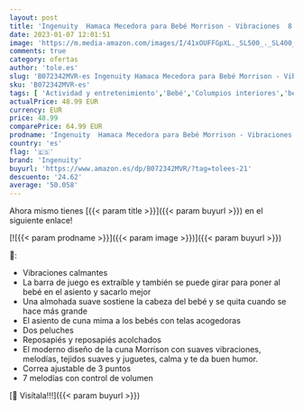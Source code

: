 ```yaml
---
layout: post
title: 'Ingenuity  Hamaca Mecedora para Bebé Morrison - Vibraciones  8 Melodías  Arcos de Juguetes  Control de Volumen  Reposacabezas Desmontable  Arnés de 3 Puntos  desde recién nacidos hasta los 9 kg'
date: 2023-01-07 12:01:51
image: 'https://m.media-amazon.com/images/I/41xOUFFGpXL._SL500_._SL400_.jpg'
comments: true
category: ofertas
author: 'tole.es'
slug: 'B072342MVR-es Ingenuity Hamaca Mecedora para Bebé Morrison - Vibraciones...'
sku: 'B072342MVR-es'
tags: [ 'Actividad y entretenimiento','Bebé','Columpios interiores','bebé','ingenuity','nacido','recién','🇪🇸', ]
actualPrice: 48.99 EUR
currency: EUR
price: 48.99
comparePrice: 64.99 EUR
prodname: 'Ingenuity  Hamaca Mecedora para Bebé Morrison - Vibraciones  8 Melodías  Arcos de Juguetes  Control de Volumen  Reposacabezas Desmontable  Arnés de 3 Puntos  desde recién nacidos hasta los 9 kg'
country: 'es'
flag: '🇪🇸'
brand: 'Ingenuity'
buyurl: 'https://www.amazon.es/dp/B072342MVR/?tag=tolees-21'
descuento: '24.62'
average: '50.058'
---
```


Ahora mismo tienes [{{< param title >}}]({{< param buyurl >}}) en el siguiente enlace!

[![{{< param prodname >}}]({{< param image >}})]({{< param buyurl >}})

🔎:

- Vibraciones calmantes
- La barra de juego es extraíble y también se puede girar para poner al bebé en el asiento y sacarlo mejor
- Una almohada suave sostiene la cabeza del bebé y se quita cuando se hace más grande
- El asiento de cuna mima a los bebés con telas acogedoras
- Dos peluches
- Reposapiés y reposapiés acolchados
- El moderno diseño de la cuna Morrison con suaves vibraciones, melodías, tejidos suaves y juguetes, calma y te da buen humor.
- Correa ajustable de 3 puntos
- 7 melodías con control de volumen

[🛒 Visítala!!!]({{< param buyurl >}})
